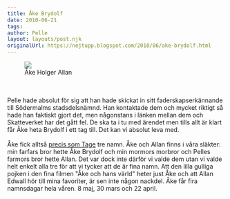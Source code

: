 ```yaml
---
title: Åke Brydolf
date: 2010-06-21
tags: 	
author: Pelle
layout: layouts/post.njk
originalUrl: https://nejtupp.blogspot.com/2010/06/ake-brydolf.html
---
```


<figure>
	<img src="../../../../img/Killarna+i+soffan-_MG_0855.jpg">
	<figcaption>Åke Holger Allan</figcaption>
</figure><br><br>Pelle hade absolut för sig att han hade skickat in sitt faderskapserkännande till Södermalms stadsdelsnämnd. Han kontaktade dem och mycket riktigt så hade han faktiskt gjort det, men någonstans i länken mellan dem och Skatteverket har det gått fel. De ska ta i tu med ärendet men tills allt är klart får Åke heta Brydolf i ett tag till. Det kan vi absolut leva med.<br><br>Åke fick alltså <a href="http://barnfamiljen.blogspot.com/2008/03/hur-pyret-fick-sina-namn.html">precis som Tage</a> tre namn. Åke och Allan finns i våra släkter: min farfars bror hette Åke Brydolf och min mormors morbror och Pelles farmors bror hette Allan. Det var dock inte därför vi valde dem utan vi valde helt enkelt alla tre för att vi tycker att de är fina namn. Att den lilla gulliga pojken i den fina filmen "Åke och hans värld" heter just Åke och att Allan Edwall hör till mina favoriter, är sen inte någon nackdel. Åke får fira namnsdagar hela våren. 8 maj, 30 mars och 22 april.
